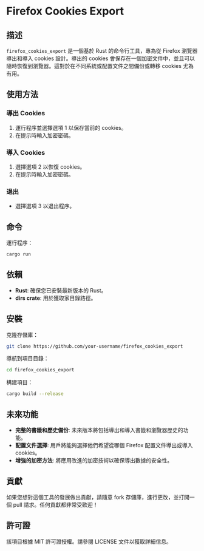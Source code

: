 # Firefox Cookies Export

## 描述

`firefox_cookies_export` 是一個基於 Rust 的命令行工具，專為從 Firefox 瀏覽器導出和導入 cookies 設計。導出的 cookies 會保存在一個加密文件中，並且可以隨時恢復到瀏覽器。這對於在不同系統或配置文件之間備份或轉移 cookies 尤為有用。

## 使用方法

### 導出 Cookies
1. 運行程序並選擇選項 1 以保存當前的 cookies。
2. 在提示時輸入加密密碼。

### 導入 Cookies
1. 選擇選項 2 以恢復 cookies。
2. 在提示時輸入加密密碼。

### 退出
- 選擇選項 3 以退出程序。

## 命令

運行程序：

```bash
cargo run
```

## 依賴

- **Rust**: 確保您已安裝最新版本的 Rust。
- **dirs crate**: 用於獲取家目錄路徑。

## 安裝

克隆存儲庫：

```bash
git clone https://github.com/your-username/firefox_cookies_export
```

導航到項目目錄：

```bash
cd firefox_cookies_export
```

構建項目：

```bash
cargo build --release
```

## 未來功能

- **完整的書籤和歷史備份**: 未來版本將包括導出和導入書籤和瀏覽器歷史的功能。
- **配置文件選擇**: 用戶將能夠選擇他們希望從哪個 Firefox 配置文件導出或導入 cookies。
- **增強的加密方法**: 將應用改進的加密技術以確保導出數據的安全性。

## 貢獻

如果您想對這個工具的發展做出貢獻，請隨意 fork 存儲庫，進行更改，並打開一個 pull 請求。任何貢獻都非常受歡迎！

## 許可證

該項目根據 MIT 許可證授權。請參閱 LICENSE 文件以獲取詳細信息。

